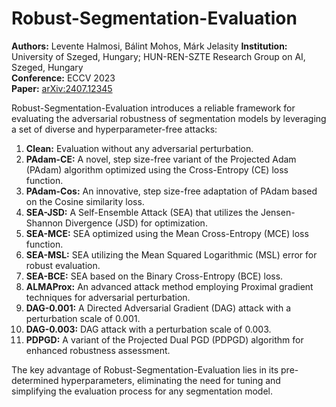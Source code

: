 # Robust-Segmentation-Evaluation

**Authors:** Levente Halmosi, Bálint Mohos, Márk Jelasity
**Institution:** University of Szeged, Hungary; HUN-REN-SZTE Research Group on AI, Szeged, Hungary  
**Conference:** ECCV 2023  
**Paper:** [arXiv:2407.12345](https://arxiv.org/abs/2407.12345)

Robust-Segmentation-Evaluation introduces a reliable framework for evaluating the adversarial robustness of segmentation models by leveraging a set of diverse and hyperparameter-free attacks:

1. **Clean:** Evaluation without any adversarial perturbation.
2. **PAdam-CE:** A novel, step size-free variant of the Projected Adam (PAdam) algorithm optimized using the Cross-Entropy (CE) loss function.
3. **PAdam-Cos:** An innovative, step size-free adaptation of PAdam based on the Cosine similarity loss.
4. **SEA-JSD:** A Self-Ensemble Attack (SEA) that utilizes the Jensen-Shannon Divergence (JSD) for optimization.
5. **SEA-MCE:** SEA optimized using the Mean Cross-Entropy (MCE) loss function.
6. **SEA-MSL:** SEA utilizing the Mean Squared Logarithmic (MSL) error for robust evaluation.
7. **SEA-BCE:** SEA based on the Binary Cross-Entropy (BCE) loss.
8. **ALMAProx:** An advanced attack method employing Proximal gradient techniques for adversarial perturbation.
9. **DAG-0.001:** A Directed Adversarial Gradient (DAG) attack with a perturbation scale of 0.001.
10. **DAG-0.003:** DAG attack with a perturbation scale of 0.003.
11. **PDPGD:** A variant of the Projected Dual PGD (PDPGD) algorithm for enhanced robustness assessment.

The key advantage of Robust-Segmentation-Evaluation lies in its pre-determined hyperparameters, eliminating the need for tuning and simplifying the evaluation process for any segmentation model.
